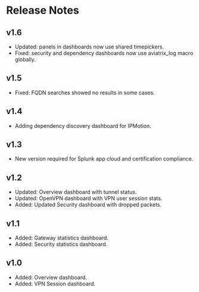 # Release Notes

## v1.6
* Updated: panels in dashboards now use shared timepickers.
* Fixed: security and dependency dashboards now use aviatrix_log macro globally.

## v1.5
* Fixed: FQDN searches showed no results in some cases.

## v1.4
* Adding dependency discovery dashboard for IPMotion.

## v1.3
* New version required for Splunk app cloud and certification compliance.

## v1.2
* Updated: Overview dashboard with tunnel status.
* Updated: OpenVPN dashboard with VPN user session stats.
* Added: Updated Security dashboard with dropped packets.

## v1.1
* Added: Gateway statistics dashboard.
* Added: Security statistics dashboard.

## v1.0
* Added: Overview dashboard.
* Added: VPN Session dashboard.

